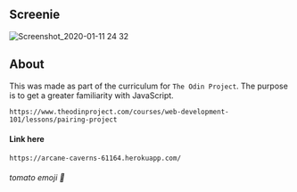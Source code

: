 ## Screenie
![Screenshot_2020-01-11 24 32](https://user-images.githubusercontent.com/53918109/72211432-ce578a80-3490-11ea-9a4c-f81034f76397.png)
## About
This was made as part of the curriculum for `The Odin Project`.
The purpose is to get a greater familiarity with JavaScript.

```
https://www.theodinproject.com/courses/web-development-101/lessons/pairing-project
```
#### Link here
```
https://arcane-caverns-61164.herokuapp.com/
```

###### tomato emoji 🍅
